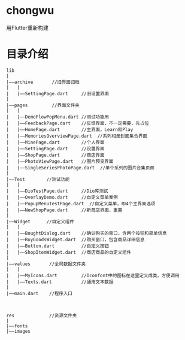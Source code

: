 # chongwu

用Flutter重新构建

# 目录介绍

    lib
    |
    |——archive       //旧界面归档
    |   |
    |   |——SettingPage.dart     //旧设置界面
    |
    |——pages         //界面文件夹
    |   |
    |   |——DemoFlowPopMenu.dart //测试功能用
    |   |——FeedbackPage.dart    //反馈界面，不一定需要，先占位
    |   |——HomePage.dart        //主界面，Learn和Play
    |   |——MemoriesOverviewPage.dart  //系列相册封面集合界面
    |   |——MinePage.dart        //个人界面
    |   |——SettingPage.dart     //设置界面
    |   |——ShopPage.dart        //商店界面
    |   |——PhotoViewPage.dart   //图片预览界面
    |   |——SingleSeriesPhotoPage.dart  //单个系列的图片合集页面
    |
    |——Test        //测试功能
    |   |
    |   |——DioTestPage.dart     //Dio库测试
    |   |——OverlayDemo.dart     //自定义菜单案例
    |   |——PopupMenuTestPage.dart  //自定义菜单，即4个主界面选项
    |   |——NewShopPage.dart     //新商店界面，重置
    |
    |——Widget      //自定义组件
    |   |
    |   |——BoughtDialog.dart    //确认购买的窗口，含两个按钮和简单信息
    |   |——BuyGoodsWidget.dart  //购买窗口，包含商品详细信息
    |   |——Button.dart          //自定义按钮
    |   |——ShopItemWidget.dart  //商店商品的自定义组件
    |
    |——values       //全局数据文件夹
    |   |
    |   |——MyIcons.dart         //Iconfont中的图标在这里定义成类，方便调用
    |   |——Texts.dart           //通用文本数据
    |
    |——main.dart    //程序入口



    res             //资源文件夹
    |
    |——fonts
    |——images
